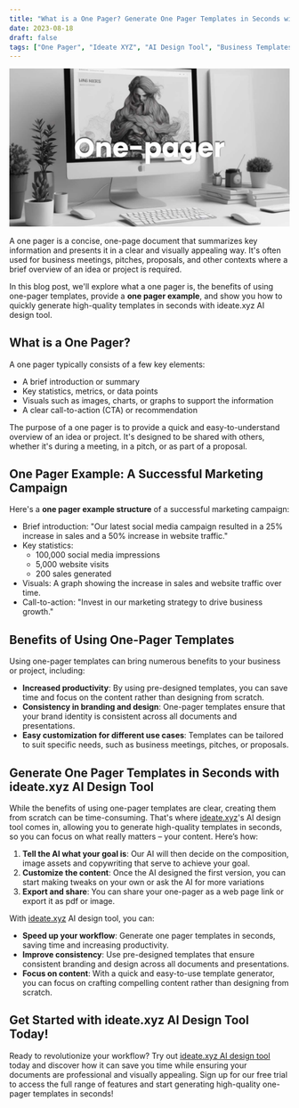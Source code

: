 ```yaml
---
title: "What is a One Pager? Generate One Pager Templates in Seconds with Ideate XYZ AI Design Tool"
date: 2023-08-18
draft: false
tags: ["One Pager", "Ideate XYZ", "AI Design Tool", "Business Templates", "Productivity"]
---
```


![Cover image showcasing a sleek, modern one-pager template design with a focus on business metrics and a clean layout. The image features a bold header, concise text, and visually appealing charts and graphs.](cover.jpg)

A one pager is a concise, one-page document that summarizes key information and presents it in a clear and visually appealing way. It's often used for business meetings, pitches, proposals, and other contexts where a brief overview of an idea or project is required.

In this blog post, we'll explore what a one pager is, the benefits of using one-pager templates, provide a **one pager example**, and show you how to quickly generate high-quality templates in seconds with ideate.xyz AI design tool.

## What is a One Pager?

A one pager typically consists of a few key elements:

* A brief introduction or summary
* Key statistics, metrics, or data points
* Visuals such as images, charts, or graphs to support the information
* A clear call-to-action (CTA) or recommendation

The purpose of a one pager is to provide a quick and easy-to-understand overview of an idea or project. It's designed to be shared with others, whether it's during a meeting, in a pitch, or as part of a proposal.

## One Pager Example: A Successful Marketing Campaign

Here's a **one pager example structure** of a successful marketing campaign:


* Brief introduction: "Our latest social media campaign resulted in a 25% increase in sales and a 50% increase in website traffic."
* Key statistics:
  + 100,000 social media impressions
  + 5,000 website visits
  + 200 sales generated
* Visuals: A graph showing the increase in sales and website traffic over time.
* Call-to-action: "Invest in our marketing strategy to drive business growth."

## Benefits of Using One-Pager Templates

Using one-pager templates can bring numerous benefits to your business or project, including:

* **Increased productivity**: By using pre-designed templates, you can save time and focus on the content rather than designing from scratch.
* **Consistency in branding and design**: One-pager templates ensure that your brand identity is consistent across all documents and presentations.
* **Easy customization for different use cases**: Templates can be tailored to suit specific needs, such as business meetings, pitches, or proposals.


## Generate One Pager Templates in Seconds with ideate.xyz AI Design Tool

While the benefits of using one-pager templates are clear, creating them from scratch can be time-consuming. That's where [ideate.xyz](https://ideate.xyz)'s AI design tool comes in, allowing you to generate high-quality templates in seconds, so you can focus on what really matters – your content. Here’s how:

1. **Tell the AI what your goal is**: Our AI will then decide on the composition, image assets and copywriting that serve to achieve your goal.
2. **Customize the content**: Once the AI designed the first version, you can start making tweaks on your own or ask the AI for more variations
3. **Export and share**: You can share your one-pager as a web page link or export it as pdf or image.


With [ideate.xyz](https://ideate.xyz) AI design tool, you can:

* **Speed up your workflow**: Generate one pager templates in seconds, saving time and increasing productivity.
* **Improve consistency**: Use pre-designed templates that ensure consistent branding and design across all documents and presentations.
* **Focus on content**: With a quick and easy-to-use template generator, you can focus on crafting compelling content rather than designing from scratch.

## Get Started with ideate.xyz AI Design Tool Today!

Ready to revolutionize your workflow? Try out [ideate.xyz AI design tool](https://ideate.xyz) today and discover how it can save you time while ensuring your documents are professional and visually appealing. Sign up for our free trial to access the full range of features and start generating high-quality one-pager templates in seconds!
